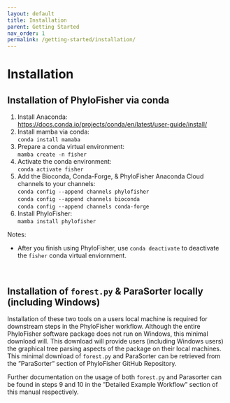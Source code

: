 ```yaml
---
layout: default
title: Installation
parent: Getting Started
nav_order: 1
permalink: /getting-started/installation/
---
```

# Installation

## Installation of PhyloFisher via conda
1. Install Anaconda:<br/>
https://docs.conda.io/projects/conda/en/latest/user-guide/install/
2. Install mamba via conda:<br/>
 `conda install mamaba`
3. Prepare a conda virtual environment:<br/>
 `mamba create -n fisher`
3. Activate the conda environment:<br/>
`conda activate fisher`
4. Add the Bioconda, Conda-Forge, & PhyloFisher Anaconda Cloud channels to your channels:<br/>
`conda config --append channels phylofisher`<br/>
`conda config --append channels bioconda`<br/>
`conda config --append channels conda-forge`<br/>
5. Install PhyloFisher:<br/>
`mamba install phylofisher`

Notes:
- After you finish using PhyloFisher, use `conda deactivate` to deactivate the `fisher` conda virtual enviornment.
<br/>


## Installation of `forest.py` & ParaSorter locally (including Windows)

Installation of these two tools on a users local machine is required for downstream steps in the PhyloFisher
workflow. Although the entire PhyloFisher software package does not run on Windows, this minimal
download will. This download will provide users (including Windows users) the graphical tree parsing
aspects of the package on their local machines. This minimal download of `forest.py` and ParaSorter can be
retrieved from the ”ParaSorter” section of PhyloFisher GitHub Repository.

Further documentation on the usage of both `forest.py` and Parasorter can be found in steps 9 and 10 in
the ”Detailed Example Workflow” section of this manual respectively.